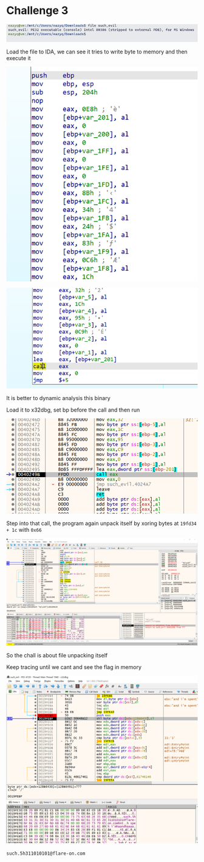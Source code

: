 # Challenge 3

![1](1.png)

Load the file to IDA, we can see it tries to write byte to memory and then execute it

![2](2.png)

![3](3.png)

It is better to dynamic analysis this binary

Load it to x32dbg, set bp before the call and then run

![4](4.png)

Step into that call, the program again unpack itself by xoring bytes at `19fd34 + 1c` with `0x66`

![5](5.png)

So the chall is about file unpacking itself

Keep tracing until we cant and see the flag in memory

![6](6.png)


`such.5h311010101@flare-on.com`
